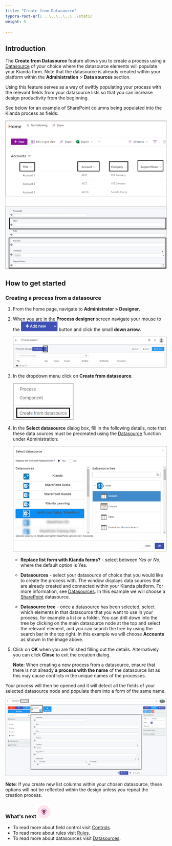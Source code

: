 ```yaml
---
title: "Create from Datasource"
typora-root-url: ..\..\..\..\..\static
weight: 5

---
```


## Introduction

The **Create from Datasource** feature allows you to create a process using a [Datasource](/docs/platform/connectors/) of your choice where the datasource elements will populate your Kianda form. Note that the datasource is already created within your platform within the **Administration** > **Data sources** section. 

Using this feature serves as a way of swiftly populating your process with the relevant fields from your datasource lists so that you can increase design productivity from the beginning.

See below for an example of SharePoint columns being populated into the Kianda process as fields:

![SharePoint list as datasource](/images/datasource-sharepoint-process.png)



## How to get started

### Creating a process from a datasource

1. From the home page, navigate to **Administrator > Designer.**

2. When you are in the **Process designer** screen navigate your mouse to the ![Idea icon](/images/addnew-component.jpg) button and click the small **down arrow.**

   ![Idea icon](/images/component-addnew.jpg)

3. In the dropdown menu click on **Create from datasource**. 

   ![Idea icon](/images/create-from-datasource-new.png)

4. In the **Select datasource** dialog box, fill in the following details, note that these data sources must be precreated using the [Datasource](/docs/platform/connectors/) function under Administration:

   ![Idea icon](/images/select-datasource-create-from-datasource2.png)

   - **Replace list form with Kianda forms?** - select between *Yes* or *No*, where the default option is Yes. 

   - **Datasources** - select your datasource of choice that you would like to create the process with. The window displays data sources that are already created and connected within your Kianda platform. For more information, see [Datasources](/docs/platform/connectors/). In this example we will choose a [SharePoint](/docs/platform/connectors/sharepoint/) datasource.
   - **Datasource tree** - once a datasource has been selected, select which elements in that datasource that you want to use in your process, for example a list or a folder. You can drill down into the tree by clicking on the main datasource node at the top and select the relevant element, and you can search the tree by using the search bar in the top right. In this example we will choose **Accounts** as shown in the image above.

5. Click on **OK** when you are finished filling out the details. Alternatively you can click **Close** to exit the creation dialog.

   **Note**: When creating a new process from a datasource, ensure that there is not already **a process with the name** of the datasource list as this may cause conflicts in the unique names of the processes.

Your process will then be opened and it will detect all the fields of your selected datasource node and populate them into a form of the same name.

![Idea icon](/images/create-from-datasource-process.png)

**Note**: If you create new list columns within your chosen datasource, these options will not be reflected within the design unless you repeat the creation process.

### What's next  ![Idea icon](/images/18.png) ###

- To read more about field control visit [Controls](/docs/platform/application-designer/process/).
- To read more about rules visit [Rules](/docs/platform/rules/).
- To read more about datasources visit [Datasources](/docs/platform/connectors/).
